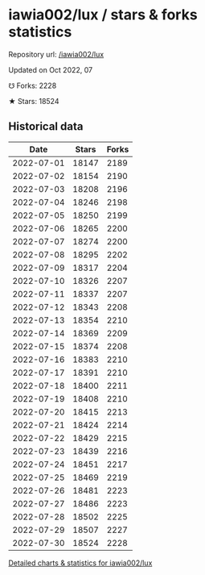 # iawia002/lux / stars & forks statistics

Repository url: [/iawia002/lux](https://github.com/iawia002/lux)

Updated on Oct 2022, 07

☋ Forks: 2228

★ Stars: 18524

## Historical data
| Date | Stars | Forks |
|------|-------|-------|
| 2022-07-01 | 18147 | 2189 | 
| 2022-07-02 | 18154 | 2190 | 
| 2022-07-03 | 18208 | 2196 | 
| 2022-07-04 | 18246 | 2198 | 
| 2022-07-05 | 18250 | 2199 | 
| 2022-07-06 | 18265 | 2200 | 
| 2022-07-07 | 18274 | 2200 | 
| 2022-07-08 | 18295 | 2202 | 
| 2022-07-09 | 18317 | 2204 | 
| 2022-07-10 | 18326 | 2207 | 
| 2022-07-11 | 18337 | 2207 | 
| 2022-07-12 | 18343 | 2208 | 
| 2022-07-13 | 18354 | 2210 | 
| 2022-07-14 | 18369 | 2209 | 
| 2022-07-15 | 18374 | 2208 | 
| 2022-07-16 | 18383 | 2210 | 
| 2022-07-17 | 18391 | 2210 | 
| 2022-07-18 | 18400 | 2211 | 
| 2022-07-19 | 18408 | 2210 | 
| 2022-07-20 | 18415 | 2213 | 
| 2022-07-21 | 18424 | 2214 | 
| 2022-07-22 | 18429 | 2215 | 
| 2022-07-23 | 18439 | 2216 | 
| 2022-07-24 | 18451 | 2217 | 
| 2022-07-25 | 18469 | 2219 | 
| 2022-07-26 | 18481 | 2223 | 
| 2022-07-27 | 18486 | 2223 | 
| 2022-07-28 | 18502 | 2225 | 
| 2022-07-29 | 18507 | 2227 | 
| 2022-07-30 | 18524 | 2228 | 


[Detailed charts & statistics for iawia002/lux](https://reviewgithub.com/rep/iawia002/lux)
